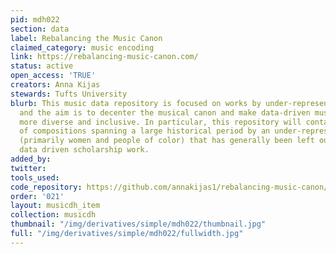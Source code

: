 ```yaml
---
pid: mdh022
section: data
label: Rebalancing the Music Canon
claimed_category: music encoding
link: https://rebalancing-music-canon.com/
status: active
open_access: 'TRUE'
creators: Anna Kijas
stewards: Tufts University
blurb: This music data repository is focused on works by under-represented people
  and the aim is to decenter the musical canon and make data-driven music scholarship
  more diverse and inclusive. In particular, this repository will contain a dataset
  of compositions spanning a large historical period by an under-represented group
  (primarily women and people of color) that has generally been left out of (big)
  data driven scholarship work.
added_by:
twitter:
tools_used:
code_repository: https://github.com/annakijas1/rebalancing-music-canon/
order: '021'
layout: musicdh_item
collection: musicdh
thumbnail: "/img/derivatives/simple/mdh022/thumbnail.jpg"
full: "/img/derivatives/simple/mdh022/fullwidth.jpg"
---
```

